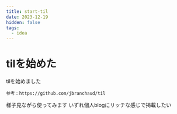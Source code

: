 ```yaml
---
title: start-til
date: 2023-12-19
hidden: false
tags:
  - idea
---
```

# tilを始めた

tilを始めました

```
参考：https://github.com/jbranchaud/til
```

様子見ながら使ってみます
いずれ個人blogにリッチな感じで掲載したい
